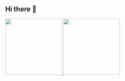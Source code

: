 ## Hi there 👋

<div>
<a href="https://github.com/nunesjr">
<img loading="lazy" height="180em" src="https://github-readme-stats.vercel.app/api/top-langs/?username=nunesjr&layout=compact&langs_count=7&theme=dracula"/>
<img loading="lazy" height="180em" src="https://github-readme-stats.vercel.app/api?username=nunesjr&show_icons=true&theme=dracula&include_all_commits=true&count_private=true"/>
</div>

<!--
**nunesjr/nunesjr** is a ✨ _special_ ✨ repository because its `README.md` (this file) appears on your GitHub profile.

Here are some ideas to get you started:

- 🔭 I’m currently working on ...
- 🌱 I’m currently learning ...
- 👯 I’m looking to collaborate on ...
- 🤔 I’m looking for help with ...
- 💬 Ask me about ...
- 📫 How to reach me: ...
- 😄 Pronouns: ...
- ⚡ Fun fact: ...
-->
